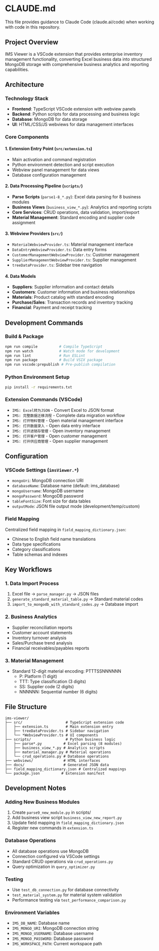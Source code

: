 # CLAUDE.md

This file provides guidance to Claude Code (claude.ai/code) when working with code in this repository.

## Project Overview

IMS Viewer is a VSCode extension that provides enterprise inventory management functionality, converting Excel business data into structured MongoDB storage with comprehensive business analytics and reporting capabilities.

## Architecture

### Technology Stack
- **Frontend**: TypeScript VSCode extension with webview panels
- **Backend**: Python scripts for data processing and business logic
- **Database**: MongoDB for data storage
- **UI**: HTML/CSS/JS webviews for data management interfaces

### Core Components

#### 1. Extension Entry Point (`src/extension.ts`)
- Main activation and command registration
- Python environment detection and script execution
- Webview panel management for data views
- Database configuration management

#### 2. Data Processing Pipeline (`scripts/`)
- **Parse Scripts** (`parse1-8_*.py`): Excel data parsing for 8 business modules
- **Business Views** (`business_view_*.py`): Analytics and reporting scripts
- **Core Services**: CRUD operations, data validation, import/export
- **Material Management**: Standard encoding and supplier code assignment

#### 3. Webview Providers (`src/`)
- `MaterialWebviewProvider.ts`: Material management interface
- `DataEntryWebviewProvider.ts`: Data entry forms
- `CustomerManagementWebviewProvider.ts`: Customer management
- `SupplierManagementWebviewProvider.ts`: Supplier management
- `treeDataProvider.ts`: Sidebar tree navigation

#### 4. Data Models
- **Suppliers**: Supplier information and contact details
- **Customers**: Customer information and business relationships
- **Materials**: Product catalog with standard encoding
- **Purchase/Sales**: Transaction records and inventory tracking
- **Financial**: Payment and receipt tracking

## Development Commands

### Build & Package
```bash
npm run compile          # Compile TypeScript
npm run watch            # Watch mode for development
npm run lint             # Run ESLint
npm run package          # Build VSIX package
npm run vscode:prepublish # Pre-publish compilation
```

### Python Environment Setup
```bash
pip install -r requirements.txt
```

### Extension Commands (VSCode)
- `IMS: Excel转为JSON` - Convert Excel to JSON format
- `IMS: 完整数据迁移流程` - Complete data migration workflow
- `IMS: 打开物料管理` - Open material management interface
- `IMS: 打开数据录入` - Open data entry interface
- `IMS: 打开进销存管理` - Open inventory management
- `IMS: 打开客户管理` - Open customer management
- `IMS: 打开供应商管理` - Open supplier management

## Configuration

### VSCode Settings (`imsViewer.*`)
- `mongoUri`: MongoDB connection URI
- `databaseName`: Database name (default: ims_database)
- `mongoUsername`: MongoDB username
- `mongoPassword`: MongoDB password
- `tableFontSize`: Font size for data tables
- `outputMode`: JSON file output mode (development/temp/custom)

### Field Mapping
Centralized field mapping in `field_mapping_dictionary.json`:
- Chinese to English field name translations
- Data type specifications
- Category classifications
- Table schemas and indexes

## Key Workflows

### 1. Data Import Process
1. Excel file → `parse_manager.py` → JSON files
2. `generate_standard_material_table.py` → Standard material codes
3. `import_to_mongodb_with_standard_codes.py` → Database import

### 2. Business Analytics
- Supplier reconciliation reports
- Customer account statements
- Inventory turnover analysis
- Sales/Purchase trend analysis
- Financial receivables/payables reports

### 3. Material Management
- Standard 12-digit material encoding: PTTTSSNNNNNN
  - P: Platform (1 digit)
  - TTT: Type classification (3 digits)
  - SS: Supplier code (2 digits)
  - NNNNNN: Sequential number (6 digits)

## File Structure

```
ims-viewer/
├── src/                    # TypeScript extension code
│   ├── extension.ts        # Main extension entry
│   ├── treeDataProvider.ts # Sidebar navigation
│   └── *WebviewProvider.ts # UI components
├── scripts/                # Python business logic
│   ├── parse*.py          # Excel parsing (8 modules)
│   ├── business_view_*.py # Analytics scripts
│   ├── material_manager.py # Material operations
│   └── crud_operations.py # Database operations
├── webviews/              # HTML interfaces
├── docs/                  # Generated JSON data
├── field_mapping_dictionary.json # Centralized mappings
└── package.json          # Extension manifest
```

## Development Notes

### Adding New Business Modules
1. Create `parse9_new_module.py` in scripts/
2. Add business view script `business_view_new_report.py`
3. Update field mapping in `field_mapping_dictionary.json`
4. Register new commands in `extension.ts`

### Database Operations
- All database operations use MongoDB
- Connection configured via VSCode settings
- Standard CRUD operations via `crud_operations.py`
- Query optimization in `query_optimizer.py`

### Testing
- Use `test_db_connection.py` for database connectivity
- `test_material_system.py` for material system validation
- Performance testing via `test_performance_comparison.py`

### Environment Variables
- `IMS_DB_NAME`: Database name
- `IMS_MONGO_URI`: MongoDB connection string
- `IMS_MONGO_USERNAME`: Database username
- `IMS_MONGO_PASSWORD`: Database password
- `IMS_WORKSPACE_PATH`: Current workspace path